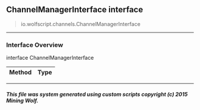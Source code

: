 ## ChannelManagerInterface __interface__

>io.wolfscript.channels.ChannelManagerInterface

---

### Interface Overview

interface ChannelManagerInterface

Method | Type   
--- | :--- 



---



##### This file was system generated using custom scripts copyright (c) 2015 Mining Wolf.
	

